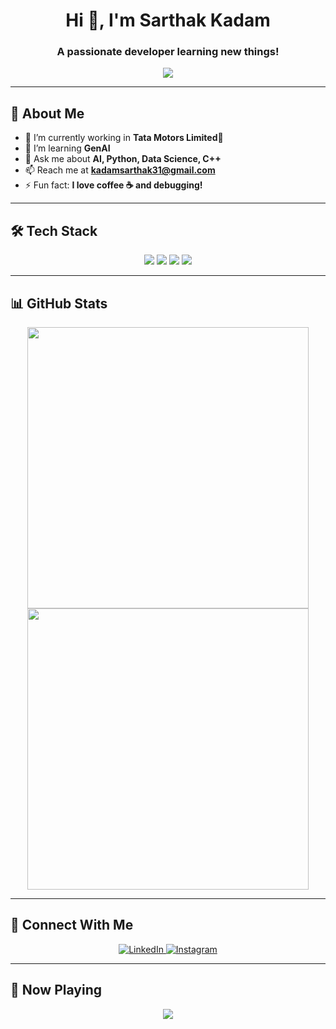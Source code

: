 
<h1 align="center">Hi 👋, I'm Sarthak Kadam</h1>
<h3 align="center">A passionate developer learning new things!</h3>

<p align="center">
  <img src="https://readme-typing-svg.herokuapp.com?color=%2336BCF7&size=22&center=true&vCenter=true&width=500&lines=Welcome+to+my+GitHub!;I+love+coding+%F0%9F%92%BB;Always+learning+new+techs!">
</p>

---

## 🚀 About Me
- 🔭 I’m currently working in **Tata Motors Limited🚗**
- 🌱 I’m learning **GenAI**
- 💬 Ask me about **AI, Python, Data Science, C++**
- 📫 Reach me at **kadamsarthak31@gmail.com**
- ⚡ Fun fact: **I love coffee ☕ and debugging!**

---

## 🛠️ Tech Stack
<p align="center">
  <img src="https://img.shields.io/badge/Code-Python-informational?style=flat&logo=python&logoColor=white&color=2bbc8a">
  <img src="https://img.shields.io/badge/Code-JavaScript-informational?style=flat&logo=javascript&logoColor=white&color=2bbc8a">
  <img src="https://img.shields.io/badge/Tools-VSCode-informational?style=flat&logo=visualstudiocode&logoColor=white&color=2bbc8a">
  <img src="https://img.shields.io/badge/Version_Control-Git-informational?style=flat&logo=git&logoColor=white&color=2bbc8a">
</p>

---

## 📊 GitHub Stats
<p align="center">
  <img src="https://github-readme-stats.vercel.app/api?username=Sarth-k&show_icons=true&theme=radical" width="450px">
  <img src="https://github-readme-streak-stats.herokuapp.com/?user=Sarth-k&theme=radical" width="450px">
</p>

---

## 🔗 Connect With Me
<p align="center">
  <a href="https://www.linkedin.com/in/your-profile/" target="_blank">
    <img src="https://www.vectorlogo.zone/logos/linkedin/linkedin-icon.svg" alt="LinkedIn">
  </a>
  <a href="https://twitter.com/your-profile" target="_blank">
    <img src="https://www.vectorlogo.zone/logos/instagram/instagram-icon.svg" alt="Instagram">
  </a>
</p>

---

## 🎵 Now Playing
<p align="center">
  <img src="https://spotify-github-profile.vercel.app/api/view?uid=your-spotify-id&cover_image=true&theme=default">
</p>











<!--
**Sarth-k/Sarth-k** is a ✨ _special_ ✨ repository because its `README.md` (this file) appears on your GitHub profile.

Here are some ideas to get you started:

- 🔭 I’m currently working on ...
- 🌱 I’m currently learning ...
- 👯 I’m looking to collaborate on ...
- 🤔 I’m looking for help with ...
- 💬 Ask me about ...
- 📫 How to reach me: ...
- 😄 Pronouns: ...
- ⚡ Fun fact: ...
-->

